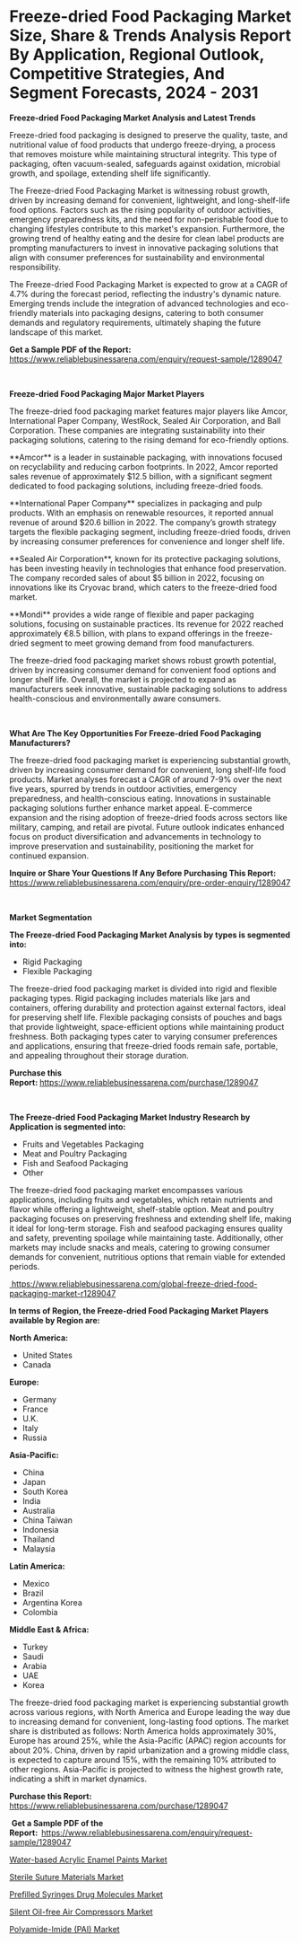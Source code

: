 <p><h1>Freeze-dried Food Packaging Market Size, Share & Trends Analysis Report By Application, Regional Outlook, Competitive Strategies, And Segment Forecasts, 2024 - 2031</h1></p><p><strong>Freeze-dried Food Packaging Market Analysis and Latest Trends</strong></p>
<p><p>Freeze-dried food packaging is designed to preserve the quality, taste, and nutritional value of food products that undergo freeze-drying, a process that removes moisture while maintaining structural integrity. This type of packaging, often vacuum-sealed, safeguards against oxidation, microbial growth, and spoilage, extending shelf life significantly.</p><p>The Freeze-dried Food Packaging Market is witnessing robust growth, driven by increasing demand for convenient, lightweight, and long-shelf-life food options. Factors such as the rising popularity of outdoor activities, emergency preparedness kits, and the need for non-perishable food due to changing lifestyles contribute to this market's expansion. Furthermore, the growing trend of healthy eating and the desire for clean label products are prompting manufacturers to invest in innovative packaging solutions that align with consumer preferences for sustainability and environmental responsibility.</p><p>The Freeze-dried Food Packaging Market is expected to grow at a CAGR of 4.7% during the forecast period, reflecting the industry's dynamic nature. Emerging trends include the integration of advanced technologies and eco-friendly materials into packaging designs, catering to both consumer demands and regulatory requirements, ultimately shaping the future landscape of this market.</p></p>
<p><strong>Get a Sample PDF of the Report:&nbsp;</strong> <a href="https://www.reliablebusinessarena.com/enquiry/request-sample/1289047?utm_campaign=1726&utm_medium=2&utm_source=Github&utm_content=ia&utm_term=26102024&utm_id=freeze-dried-food-packaging">https://www.reliablebusinessarena.com/enquiry/request-sample/1289047</a></p>
<p>&nbsp;</p>
<p><strong>Freeze-dried Food Packaging Major Market Players</strong></p>
<p><p>The freeze-dried food packaging market features major players like Amcor, International Paper Company, WestRock, Sealed Air Corporation, and Ball Corporation. These companies are integrating sustainability into their packaging solutions, catering to the rising demand for eco-friendly options.</p><p>**Amcor** is a leader in sustainable packaging, with innovations focused on recyclability and reducing carbon footprints. In 2022, Amcor reported sales revenue of approximately $12.5 billion, with a significant segment dedicated to food packaging solutions, including freeze-dried foods.</p><p>**International Paper Company** specializes in packaging and pulp products. With an emphasis on renewable resources, it reported annual revenue of around $20.6 billion in 2022. The company’s growth strategy targets the flexible packaging segment, including freeze-dried foods, driven by increasing consumer preferences for convenience and longer shelf life.</p><p>**Sealed Air Corporation**, known for its protective packaging solutions, has been investing heavily in technologies that enhance food preservation. The company recorded sales of about $5 billion in 2022, focusing on innovations like its Cryovac brand, which caters to the freeze-dried food market.</p><p>**Mondi** provides a wide range of flexible and paper packaging solutions, focusing on sustainable practices. Its revenue for 2022 reached approximately €8.5 billion, with plans to expand offerings in the freeze-dried segment to meet growing demand from food manufacturers.</p><p>The freeze-dried food packaging market shows robust growth potential, driven by increasing consumer demand for convenient food options and longer shelf life. Overall, the market is projected to expand as manufacturers seek innovative, sustainable packaging solutions to address health-conscious and environmentally aware consumers.</p></p>
<p>&nbsp;</p>
<p><strong>What Are The Key Opportunities For Freeze-dried Food Packaging Manufacturers?</strong></p>
<p><p>The freeze-dried food packaging market is experiencing substantial growth, driven by increasing consumer demand for convenient, long shelf-life food products. Market analyses forecast a CAGR of around 7-9% over the next five years, spurred by trends in outdoor activities, emergency preparedness, and health-conscious eating. Innovations in sustainable packaging solutions further enhance market appeal. E-commerce expansion and the rising adoption of freeze-dried foods across sectors like military, camping, and retail are pivotal. Future outlook indicates enhanced focus on product diversification and advancements in technology to improve preservation and sustainability, positioning the market for continued expansion.</p></p>
<p><strong>Inquire or Share Your Questions If Any Before Purchasing This Report:</strong> <a href="https://www.reliablebusinessarena.com/enquiry/pre-order-enquiry/1289047?utm_campaign=1726&utm_medium=2&utm_source=Github&utm_content=ia&utm_term=26102024&utm_id=freeze-dried-food-packaging">https://www.reliablebusinessarena.com/enquiry/pre-order-enquiry/1289047</a></p>
<p>&nbsp;</p>
<p><strong>Market Segmentation</strong></p>
<p><strong>The Freeze-dried Food Packaging Market Analysis by types is segmented into:</strong></p>
<p><ul><li>Rigid Packaging</li><li>Flexible Packaging</li></ul></p>
<p><p>The freeze-dried food packaging market is divided into rigid and flexible packaging types. Rigid packaging includes materials like jars and containers, offering durability and protection against external factors, ideal for preserving shelf life. Flexible packaging consists of pouches and bags that provide lightweight, space-efficient options while maintaining product freshness. Both packaging types cater to varying consumer preferences and applications, ensuring that freeze-dried foods remain safe, portable, and appealing throughout their storage duration.</p></p>
<p><strong>Purchase this Report:&nbsp;</strong><a href="https://www.reliablebusinessarena.com/purchase/1289047?utm_campaign=1726&utm_medium=2&utm_source=Github&utm_content=ia&utm_term=26102024&utm_id=freeze-dried-food-packaging">https://www.reliablebusinessarena.com/purchase/1289047</a></p>
<p>&nbsp;</p>
<p><strong>The Freeze-dried Food Packaging Market Industry Research by Application is segmented into:</strong></p>
<p><ul><li>Fruits and Vegetables Packaging</li><li>Meat and Poultry Packaging</li><li>Fish and Seafood Packaging</li><li>Other</li></ul></p>
<p><p>The freeze-dried food packaging market encompasses various applications, including fruits and vegetables, which retain nutrients and flavor while offering a lightweight, shelf-stable option. Meat and poultry packaging focuses on preserving freshness and extending shelf life, making it ideal for long-term storage. Fish and seafood packaging ensures quality and safety, preventing spoilage while maintaining taste. Additionally, other markets may include snacks and meals, catering to growing consumer demands for convenient, nutritious options that remain viable for extended periods.</p></p>
<p><a href="https://www.reliablebusinessarena.com/global-freeze-dried-food-packaging-market-r1289047?utm_campaign=1726&utm_medium=2&utm_source=Github&utm_content=ia&utm_term=26102024&utm_id=freeze-dried-food-packaging">&nbsp;https://www.reliablebusinessarena.com/global-freeze-dried-food-packaging-market-r1289047</a></p>
<p><strong>In terms of Region, the Freeze-dried Food Packaging Market Players available by Region are:</strong></p>
<p>
    <p> <strong> North America: </strong>
        <ul>
            <li>United States</li>
            <li>Canada</li>
        </ul>
        </p> 
    <p> <strong> Europe: </strong>
        <ul>
            <li>Germany</li>
            <li>France</li>
            <li>U.K.</li>
            <li>Italy</li>
            <li>Russia</li>
        </ul>
        </p> 
    <p> <strong> Asia-Pacific: </strong>
        <ul>
            <li>China</li>
            <li>Japan</li>
            <li>South Korea</li>
            <li>India</li>
            <li>Australia</li>
            <li>China Taiwan</li>
            <li>Indonesia</li>
            <li>Thailand</li>
            <li>Malaysia</li>
        </ul>
        </p> 
    <p> <strong> Latin America: </strong>
        <ul>
            <li>Mexico</li>
            <li>Brazil</li>
            <li>Argentina Korea</li>
            <li>Colombia</li>
        </ul>
        </p> 
    <p> <strong> Middle East & Africa: </strong>
        <ul>
            <li>Turkey</li>
            <li>Saudi</li>
            <li>Arabia</li>
            <li>UAE</li>
            <li>Korea</li>
        </ul>
    </p>
    </p>
<p><p>The freeze-dried food packaging market is experiencing substantial growth across various regions, with North America and Europe leading the way due to increasing demand for convenient, long-lasting food options. The market share is distributed as follows: North America holds approximately 30%, Europe has around 25%, while the Asia-Pacific (APAC) region accounts for about 20%. China, driven by rapid urbanization and a growing middle class, is expected to capture around 15%, with the remaining 10% attributed to other regions. Asia-Pacific is projected to witness the highest growth rate, indicating a shift in market dynamics.</p></p>
<p><strong>Purchase this Report: </strong><a href="https://www.reliablebusinessarena.com/purchase/1289047?utm_campaign=1726&utm_medium=2&utm_source=Github&utm_content=ia&utm_term=26102024&utm_id=freeze-dried-food-packaging">https://www.reliablebusinessarena.com/purchase/1289047</a></p>
<p>&nbsp;<strong>Get a Sample PDF of the Report:&nbsp;&nbsp;</strong><a href="https://www.reliablebusinessarena.com/enquiry/request-sample/1289047?utm_campaign=1726&utm_medium=2&utm_source=Github&utm_content=ia&utm_term=26102024&utm_id=freeze-dried-food-packaging">https://www.reliablebusinessarena.com/enquiry/request-sample/1289047</a></p>
<p><strong></strong></p>
<p><p><a href="https://www.linkedin.com/pulse/navigating-global-water-based-acrylic-enamel-paints-market-n81df?utm_campaign=1726&utm_medium=2&utm_source=Github&utm_content=ia&utm_term=26102024&utm_id=freeze-dried-food-packaging">Water-based Acrylic Enamel Paints Market</a></p><p><a href="https://www.linkedin.com/pulse/global-sterile-suture-materials-market-focus-product-type-3kahf?utm_campaign=1726&utm_medium=2&utm_source=Github&utm_content=ia&utm_term=26102024&utm_id=freeze-dried-food-packaging">Sterile Suture Materials Market</a></p><p><a href="https://www.linkedin.com/pulse/market-forecasting-change-global-prefilled-syringes-drug-molecules-urehc?utm_campaign=1726&utm_medium=2&utm_source=Github&utm_content=ia&utm_term=26102024&utm_id=freeze-dried-food-packaging">Prefilled Syringes Drug Molecules Market</a></p><p><a href="https://github.com/abbislposival/Market-Research-Report-List-1/blob/main/silent-oil-free-air-compressors-market.md?utm_campaign=1726&utm_medium=2&utm_source=Github&utm_content=ia&utm_term=26102024&utm_id=freeze-dried-food-packaging">Silent Oil-free Air Compressors Market</a></p><p><a href="https://www.linkedin.com/pulse/global-perspectives-polyamide-imide-pai-market-trends-forecast-jgfmf?utm_campaign=1726&utm_medium=2&utm_source=Github&utm_content=ia&utm_term=26102024&utm_id=freeze-dried-food-packaging">Polyamide-Imide (PAI) Market</a></p></p>